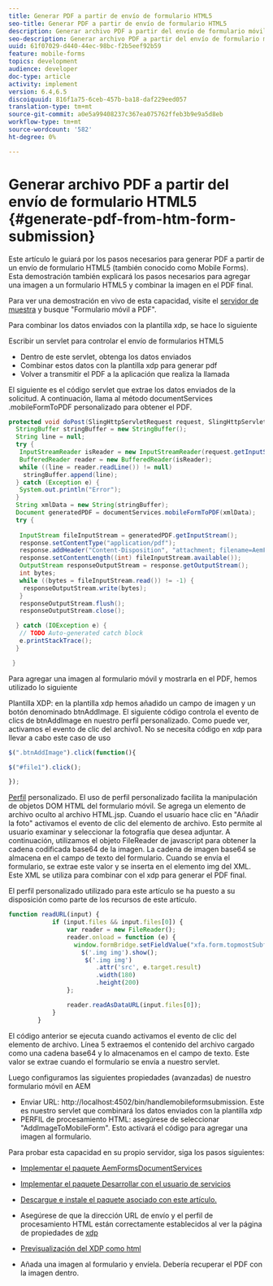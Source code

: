 ```yaml
---
title: Generar PDF a partir de envío de formulario HTML5
seo-title: Generar PDF a partir de envío de formulario HTML5
description: Generar archivo PDF a partir del envío de formulario móvil
seo-description: Generar archivo PDF a partir del envío de formulario móvil
uuid: 61f07029-d440-44ec-98bc-f2b5eef92b59
feature: mobile-forms
topics: development
audience: developer
doc-type: article
activity: implement
version: 6.4,6.5
discoiquuid: 816f1a75-6ceb-457b-ba18-daf229eed057
translation-type: tm+mt
source-git-commit: a0e5a99408237c367ea075762ffeb3b9e9a5d8eb
workflow-type: tm+mt
source-wordcount: '582'
ht-degree: 0%

---
```



# Generar archivo PDF a partir del envío de formulario HTML5 {#generate-pdf-from-htm-form-submission}

Este artículo le guiará por los pasos necesarios para generar PDF a partir de un envío de formulario HTML5 (también conocido como Mobile Forms). Esta demostración también explicará los pasos necesarios para agregar una imagen a un formulario HTML5 y combinar la imagen en el PDF final.

Para ver una demostración en vivo de esta capacidad, visite el [servidor de muestra](https://forms.enablementadobe.com/content/samples/samples.html?query=0) y busque &quot;Formulario móvil a PDF&quot;.

Para combinar los datos enviados con la plantilla xdp, se hace lo siguiente

Escribir un servlet para controlar el envío de formularios HTML5

* Dentro de este servlet, obtenga los datos enviados
* Combinar estos datos con la plantilla xdp para generar pdf
* Volver a transmitir el PDF a la aplicación que realiza la llamada

El siguiente es el código servlet que extrae los datos enviados de la solicitud. A continuación, llama al método documentServices .mobileFormToPDF personalizado para obtener el PDF.

```java
protected void doPost(SlingHttpServletRequest request, SlingHttpServletResponse response) {
  StringBuffer stringBuffer = new StringBuffer();
  String line = null;
  try {
   InputStreamReader isReader = new InputStreamReader(request.getInputStream(), "UTF-8");
   BufferedReader reader = new BufferedReader(isReader);
   while ((line = reader.readLine()) != null)
    stringBuffer.append(line);
  } catch (Exception e) {
   System.out.println("Error");
  }
  String xmlData = new String(stringBuffer);
  Document generatedPDF = documentServices.mobileFormToPDF(xmlData);
  try {
   
   InputStream fileInputStream = generatedPDF.getInputStream();
   response.setContentType("application/pdf");
   response.addHeader("Content-Disposition", "attachment; filename=AemFormsRocks.pdf");
   response.setContentLength((int) fileInputStream.available());
   OutputStream responseOutputStream = response.getOutputStream();
   int bytes;
   while ((bytes = fileInputStream.read()) != -1) {
    responseOutputStream.write(bytes);
   }
   responseOutputStream.flush();
   responseOutputStream.close();

  } catch (IOException e) {
   // TODO Auto-generated catch block
   e.printStackTrace();
  }

 }
```

Para agregar una imagen al formulario móvil y mostrarla en el PDF, hemos utilizado lo siguiente

Plantilla XDP: en la plantilla xdp hemos añadido un campo de imagen y un botón denominado btnAddImage. El siguiente código controla el evento de clics de btnAddImage en nuestro perfil personalizado. Como puede ver, activamos el evento de clic del archivo1. No se necesita código en xdp para llevar a cabo este caso de uso

```javascript
$(".btnAddImage").click(function(){

$("#file1").click();

});
```

[Perfil](https://helpx.adobe.com/livecycle/help/mobile-forms/creating-profile.html#CreatingCustomProfiles) personalizado. El uso de perfil personalizado facilita la manipulación de objetos DOM HTML del formulario móvil. Se agrega un elemento de archivo oculto al archivo HTML.jsp. Cuando el usuario hace clic en &quot;Añadir la foto&quot; activamos el evento de clic del elemento de archivo. Esto permite al usuario examinar y seleccionar la fotografía que desea adjuntar. A continuación, utilizamos el objeto FileReader de javascript para obtener la cadena codificada base64 de la imagen. La cadena de imagen base64 se almacena en el campo de texto del formulario. Cuando se envía el formulario, se extrae este valor y se inserta en el elemento img del XML. Este XML se utiliza para combinar con el xdp para generar el PDF final.

El perfil personalizado utilizado para este artículo se ha puesto a su disposición como parte de los recursos de este artículo.

```javascript
function readURL(input) {
            if (input.files && input.files[0]) {
                var reader = new FileReader();
                reader.onload = function (e) {
                  window.formBridge.setFieldValue("xfa.form.topmostSubform.Page1.base64image",reader.result);
                    $('.img img').show();
                     $('.img img')
                        .attr('src', e.target.result)
                        .width(180)
                        .height(200)
                };

                reader.readAsDataURL(input.files[0]);
            }
        }
```

El código anterior se ejecuta cuando activamos el evento de clic del elemento de archivo. Línea 5 extraemos el contenido del archivo cargado como una cadena base64 y lo almacenamos en el campo de texto. Este valor se extrae cuando el formulario se envía a nuestro servlet.

Luego configuramos las siguientes propiedades (avanzadas) de nuestro formulario móvil en AEM

* Enviar URL: http://localhost:4502/bin/handlemobileformsubmission. Este es nuestro servlet que combinará los datos enviados con la plantilla xdp
* PERFIL de procesamiento HTML: asegúrese de seleccionar &quot;AddImageToMobileForm&quot;. Esto activará el código para agregar una imagen al formulario.

Para probar esta capacidad en su propio servidor, siga los pasos siguientes:

* [Implementar el paquete AemFormsDocumentServices](/help/forms/assets/common-osgi-bundles/AEMFormsDocumentServices.core-1.0-SNAPSHOT.jar)

* [Implementar el paquete Desarrollar con el usuario de servicios](/help/forms/assets/common-osgi-bundles/DevelopingWithServiceUser.jar)

* [Descargue e instale el paquete asociado con este artículo.](assets/pdf-from-mobile-form-submission.zip)

* Asegúrese de que la dirección URL de envío y el perfil de procesamiento HTML están correctamente establecidos al ver la página de propiedades de [xdp](http://localhost:4502/libs/fd/fm/gui/content/forms/formmetadataeditor.html/content/dam/formsanddocuments/schengen.xdp)

* [Previsualización del XDP como html](http://localhost:4502/content/dam/formsanddocuments/schengen.xdp/jcr:content)

* Añada una imagen al formulario y envíela. Debería recuperar el PDF con la imagen dentro.

